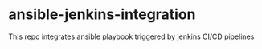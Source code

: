 # ansible-jenkins-integration
This repo integrates ansible playbook triggered by jenkins CI/CD pipelines
